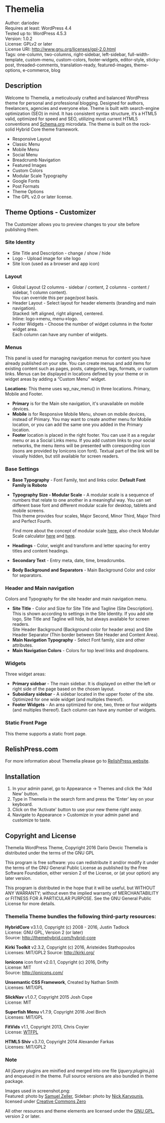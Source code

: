 ﻿# Themelia
Author: dariodev  
Requires at least: WordPress 4.4  
Tested up to: WordPress 4.5.3  
Version: 1.0.2  
License: GPLv2 or later  
License URI: http://www.gnu.org/licenses/gpl-2.0.html  
Tags: one-column, two-columns, right-sidebar, left-sidebar, full-width-template, custom-menu, custom-colors, footer-widgets, editor-style, sticky-post, threaded-comments, translation-ready, featured-images, theme-options, e-commerce, blog

## Description

Welcome to Themelia, a meticulously crafted and balanced WordPress theme for personal and professional blogging. Designed for authors, freelancers, agencies and everyone else. Theme is built with search-engine optimization (SEO) in mind. It has consistent syntax structure, it’s a HTML5 valid, optimized for speed and SEO, utilizing most current HTML5 conventions and [Schema.org](http://schema.org) microdata. The theme is built on the rock-solid Hybrid Core theme framework.

* Responsive Layout
* Classic Menu
* Mobile Menu
* Social Menu
* Breadcrumb Navigation
* Featured Images
* Custom Colors
* Modular Scale Typography
* Google Fonts
* Post Formats
* Theme Options
* The GPL v2.0 or later license. 

## Theme Options - Customizer

The Customizer allows you to preview changes to your site before publishing them. 

### Site Identity
* Site Title and Description - change / show / hide
* Logo - Upload image for site logo
* Site Icon (used as a browser and app icon)

### Layout 
* Global Layout (2 columns - sidebar / content, 2 columns - content / sidebar, 1 column content).  
   You can override this per page/post basis.
* Header Layout - Select layout for header elements (branding and main navigation).  
   Stacked: left aligned, right aligned, centered.  
   Inline: logo->menu, menu->logo.
* Footer Widgets - Choose the number of widget columns in the footer widget area.  
Each column can have any number of widgets.

### Menus
This panel is used for managing navigation menus for content you have already published on your site. You can create menus and add items for existing content such as pages, posts, categories, tags, formats, or custom links. Menus can be displayed in locations defined by your theme or in widget areas by adding a “Custom Menu” widget.  

**Locations:** This theme uses wp_nav_menu() in three locations. Primary, Mobile and Footer.  
 
* **Primary** is for the Main site navigation, it's unavailable on mobile devices.   
* **Mobile** is for Responsive Mobile Menu, shown on mobile devices, instead of Primary. You may want to create another menu for Mobile location, or you can add the same one you added in the Primary location.   
* **Footer** location is placed in the right footer. You can use it as a regular menu or as a Social Links menu. If you add custom links to your social networks, the menu items will be presented with coresponding icon (isons are provided by Ionicons icon font). Textual part of the link will be visually hidden, but still available for screen readers.  

### Base Settings
- **Base Typography** - Font Family, text and links color. **Default Font Family is Roboto**
- **Typography Size - Modular Scale** - A modular scale is a sequence of numbers that relate to one another in a meaningful way. You can set different base font and different modular scale for desktop, tablets and mobile screens.  
	This theme provides four scales, Major Second, Minor Third, Major Third and Perfect Fourth.  
	
	Find more about the concept of modular scale [here](http://alistapart.com/article/more-meaningful-typography), also check Modular Scale calculator [here](http://www.modularscale.com/) and [here](http://type-scale.com/).
- **Headings** - Color, weight and transform and letter spacing for entry titles and content headings.
- **Secondary Text** - Entry meta, date, time, breadcrumbs.
- **Body Background and Separators** - Main Background Color and color for separators.

### Header and Main navigation
Colors and Typography for the site header and main navigation menu.  

- **Site Title** - Color and Size for Site Title and Tagline (Site Description). This is shown according to settings in the Site Identity. If you add site logo, Site Title and Tagline will hide, but always available for screen readers.  
Site Header Background (Background color for header area) and Site Header Separator (Thin border between Site Header and Content Area).
- **Main Navigation Typography** - Select Font family, size and other attributes.
- **Main Navigation Colors** - Colors for top level links and dropdowns.

### Widgets
Three widget areas:  

- **Primary sidebar** - The main sidebar. It is displayed on either the left or right side of the page based on the chosen layout.
- **Subsidiary sidebar** - A sidebar located in the upper footer of the site. Optimized for one wide widget (and multiples thereof).   
- **Footer Widgets** - An area optimized for one, two, three or four widgets (and multiples thereof). Each column can have any number of widgets.

### Static Front Page 
This theme supports a static front page.

## RelishPress.com 

For more information about Themelia please go to [RelishPress website](https://relishpress.com/).

## Installation

1. In your admin panel, go to Appearance -> Themes and click the 'Add New' button.
2. Type in Themelia in the search form and press the 'Enter' key on your keyboard.
3. Click on the 'Activate' button to use your new theme right away.
4. Navigate to Appearance > Customize in your admin panel and customize to taste.

## Copyright and License

Themelia WordPress Theme, Copyright 2016 Dario Devcic
Themelia is distributed under the terms of the GNU GPL

This program is free software: you can redistribute it and/or modify
it under the terms of the GNU General Public License as published by
the Free Software Foundation, either version 2 of the License, or
(at your option) any later version.

This program is distributed in the hope that it will be useful,
but WITHOUT ANY WARRANTY; without even the implied warranty of
MERCHANTABILITY or FITNESS FOR A PARTICULAR PURPOSE. See the
GNU General Public License for more details.

### Themelia Theme bundles the following third-party resources:

**HybridCore** v3.1.0, Copyright (c) 2008 - 2016, Justin Tadlock  
License: GNU GPL, Version 2 (or later)  
Source: http://themehybrid.com/hybrid-core  

**Kirki Toolkit** v2.3.2, Copyright (c) 2016, Aristeides Stathopoulos  
Licenses: MIT/GPL2 
Source: http://kirki.org/

**Ionicons** icon font v2.0.1, Copyright (c) 2016, Drifty   
License: MIT  
Source: http://ionicons.com/ 

**Unsemantic CSS Framework**, Created by Nathan Smith  
Licenses: MIT/GPL

**SlickNav** v1.0.7, Copyright 2015 Josh Cope  
License: MIT

**Superfish Menu** v1.7.9, Copyright 2016 Joel Birch  
Licenses: MIT/GPL

**FitVids** v1.1, Copyright 2013, Chris Coyier   
License: [WTFPL](http://sam.zoy.org/wtfpl/)

**HTML5 Shiv** v3.7.0, Copyright 2014 Alexander Farkas  
Licenses: MIT/GPL2  

### Note

All jQuery plugins are minified and merged into one file (*jquery.plugins.js*) and enqueued in the theme. Full source versions are also bundled in theme package.

Images used in screenshot.png:  
Featured: photo by [Samuel Zeller](https://unsplash.com/samuelzeller), Sidebar: photo by [Nick Karvounis](https://unsplash.com/nickkarvounis), licensed under [Creative Commons Zero](http://creativecommons.org/publicdomain/zero/1.0/)

All other resources and theme elements are licensed under the [GNU GPL](http://www.gnu.org/licenses/old-licenses/gpl-2.0.html), version 2 or later.